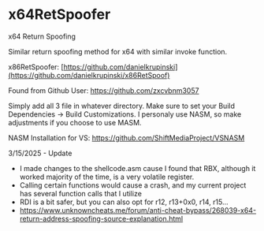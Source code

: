 # x64RetSpoofer
x64 Return Spoofing

Similar return spoofing method for x64 with similar invoke function.

x86RetSpoofer: [https://github.com/danielkrupinski](https://github.com/danielkrupinski/x86RetSpoof)

Found from Github User: https://github.com/zxcvbnm3057

Simply add all 3 file in whatever directory.
Make sure to set your Build Dependencies -> Build Customizations.
I personaly use NASM, so make adjustments if you choose to use MASM.

NASM Installation for VS: https://github.com/ShiftMediaProject/VSNASM

3/15/2025 - Update
* I made changes to the shellcode.asm cause I found that RBX, although it worked majority of the time, is a very volatile register.
* Calling certain functions would cause a crash, and my current project has several function calls that I utilize
* RDI is a bit safer, but you can also opt for r12, r13+0x0, r14, r15...
* https://www.unknowncheats.me/forum/anti-cheat-bypass/268039-x64-return-address-spoofing-source-explanation.html
